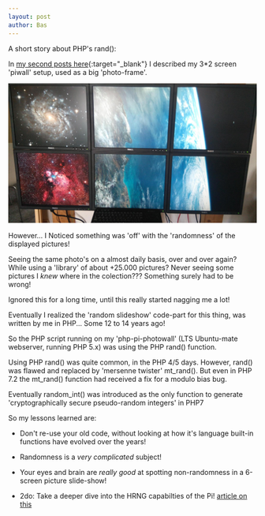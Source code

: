 ```yaml
---
layout: post
author: Bas
---
```

A short story about PHP's rand(): 

In [my second posts here](https://bas.rel.nl/2020/01/21/Raspberry-Pi-Photowall.html){:target="_blank"} I described my 3*2 screen 'piwall' setup, used 
as a big 'photo-frame'.

![image](/assets/images/crypt.jpg)  

However... I Noticed something was 'off' with the 'randomness' of the displayed pictures!

Seeing the same photo's on a almost daily basis, over and over again? While using a 'library' of about +25.000 pictures? 
Never seeing some pictures I *knew* where in the colection??? Something surely had to be wrong! 

Ignored this for a long time, until this really started nagging me a lot! 

Eventually I realized the 'random slideshow' code-part for this thing, was written by me in PHP... Some 12 to 14 years ago!

So the PHP script running on my 'php-pi-photowall' (LTS Ubuntu-mate webserver, running PHP 5.x) was using the PHP rand() function. 

Using PHP rand() was quite common, in the PHP 4/5 days. However, rand() was flawed and replaced by 'mersenne twister' 
mt_rand(). But even in PHP 7.2 the mt_rand() function had received a fix for a modulo bias bug.

Eventually random_int() was introduced as the only function to generate 'cryptographically secure pseudo-random integers' in PHP7

So my lessons learned are: 

* Don't re-use your old code, without looking at how it's language built-in functions have evolved over the years!

* Randomness is a *very complicated* subject! 

* Your eyes and brain are *really good* at spotting non-randomness in a 6-screen picture slide-show!  

* 2do: Take a deeper dive into the HRNG capabilties of the Pi! [article on this](http://scruss.com/blog/2013/06/07/well-that-was-unexpected-the-raspberry-pis-hardware-random-number-generator/)
